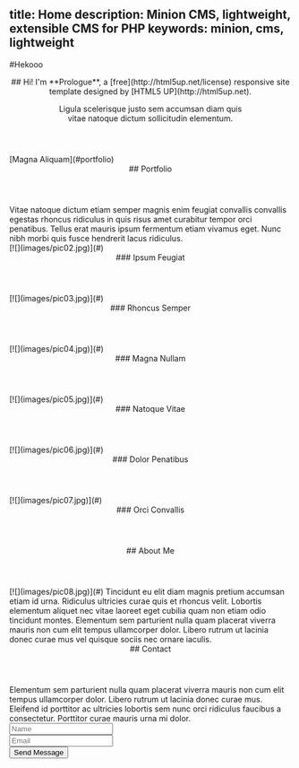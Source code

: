 title: Home
description: Minion CMS, lightweight, extensible CMS for PHP
keywords: minion, cms, lightweight
----

#Hekooo

<section id="top" class="one dark cover"><div class="container"><header>
## Hi! I'm **Prologue**, a [free](http://html5up.net/license) responsive  
 site template designed by [HTML5 UP](http://html5up.net).

Ligula scelerisque justo sem accumsan diam quis  
 vitae natoque dictum sollicitudin elementum.

</header><footer>[Magna Aliquam](#portfolio) </footer></div></section><section id="portfolio" class="two"><div class="container"><header>
## Portfolio

</header>
Vitae natoque dictum etiam semper magnis enim feugiat convallis convallis egestas rhoncus ridiculus in quis risus amet curabitur tempor orci penatibus. Tellus erat mauris ipsum fermentum etiam vivamus eget. Nunc nibh morbi quis fusce hendrerit lacus ridiculus.

<div class="row"><div class="4u"><article class="item">[![](images/pic02.jpg)](#)<header>
### Ipsum Feugiat

</header></article><article class="item">[![](images/pic03.jpg)](#)<header>
### Rhoncus Semper

</header></article></div><div class="4u"><article class="item">[![](images/pic04.jpg)](#)<header>
### Magna Nullam

</header></article><article class="item">[![](images/pic05.jpg)](#)<header>
### Natoque Vitae

</header></article></div><div class="4u"><article class="item">[![](images/pic06.jpg)](#)<header>
### Dolor Penatibus

</header></article><article class="item">[![](images/pic07.jpg)](#)<header>
### Orci Convallis

</header></article></div></div></div></section><section id="about" class="three"><div class="container"><header>
## About Me

</header>[![](images/pic08.jpg)](#)
Tincidunt eu elit diam magnis pretium accumsan etiam id urna. Ridiculus ultricies curae quis et rhoncus velit. Lobortis elementum aliquet nec vitae laoreet eget cubilia quam non etiam odio tincidunt montes. Elementum sem parturient nulla quam placerat viverra mauris non cum elit tempus ullamcorper dolor. Libero rutrum ut lacinia donec curae mus vel quisque sociis nec ornare iaculis.

</div></section><section id="contact" class="four"><div class="container"><header>
## Contact

</header>
Elementum sem parturient nulla quam placerat viverra mauris non cum elit tempus ullamcorper dolor. Libero rutrum ut lacinia donec curae mus. Eleifend id porttitor ac ultricies lobortis sem nunc orci ridiculus faucibus a consectetur. Porttitor curae mauris urna mi dolor.

<form method="post" action="#"><div class="row 50%"><div class="6u"><input type="text" name="name" placeholder="Name"></div><div class="6u"><input type="text" name="email" placeholder="Email"></div></div><div class="row"><div class="12u"><input type="submit" value="Send Message"> </div></div></form></div></section>